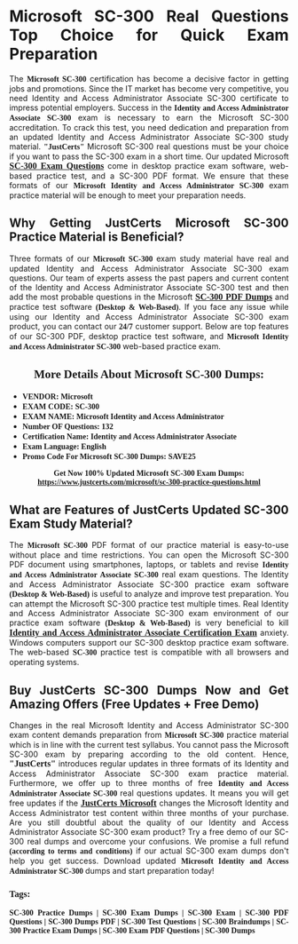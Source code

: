 <h1 style="text-align: justify;"><strong>Microsoft SC-300 Real Questions Top Choice for Quick Exam Preparation</strong></h1>

<p style="text-align: justify;">The <span style="font-family:Georgia,serif;"><strong>Microsoft SC-300</strong></span> certification has become a decisive factor in getting jobs and promotions. Since the IT market has become very competitive, you need Identity and Access Administrator Associate SC-300 certificate to impress potential employers. Success in the <span style="font-family:Georgia,serif;"><strong>Identity and Access Administrator Associate SC-300</strong></span> exam is necessary to earn the Microsoft SC-300 accreditation. To crack this test, you need dedication and preparation from an updated Identity and Access Administrator Associate SC-300 study material. <span style="font-size:14px;"><span style="font-family:Georgia,serif;"><strong>"JustCerts"</strong></span></span> Microsoft SC-300 real questions must be your choice if you want to pass the SC-300 exam in a short time. Our updated Microsoft <a href="https://www.justcerts.com/microsoft/sc-300-practice-questions.html"><span style="font-size:16px;"><span style="font-family:Georgia,serif;"><strong>SC-300 Exam Questions</strong></span></span></a> come in desktop practice exam software, web-based practice test, and a SC-300 PDF format. We ensure that these formats of our <span style="font-family:Georgia,serif;"><strong>Microsoft Identity and Access Administrator SC-300</strong></span> exam practice material will be enough to meet your preparation needs.</p>

<h2 style="text-align: justify;"><strong>Why Getting JustCerts Microsoft SC-300 Practice Material is Beneficial?</strong></h2>

<p style="text-align: justify;">Three formats of our <span style="font-family:Georgia,serif;"><strong>Microsoft SC-300</strong></span> exam study material have real and updated Identity and Access Administrator Associate SC-300 exam questions. Our team of experts assess the past papers and current content of the Identity and Access Administrator Associate SC-300 test and then add the most probable questions in the Microsoft <a href="https://www.justcerts.com/microsoft/sc-300-practice-questions.html"><span style="font-size:16px;"><span style="font-family:Georgia,serif;"><strong>SC-300 PDF Dumps</strong></span></span></a> and practice test software <span style="font-family:Georgia,serif;"><strong>(Desktop & Web-Based)</strong></span>. If you face any issue while using our Identity and Access Administrator Associate SC-300 exam product, you can contact our <span style="font-family:Georgia,serif;"><strong>24/7</strong></span> customer support. Below are top features of our SC-300 PDF, desktop practice test software, and <span style="font-family:Georgia,serif;"><strong>Microsoft Identity and Access Administrator SC-300</strong></span> web-based practice exam.</p>

<h2 style="text-align: center;"><strong><span style="font-family:Georgia,serif;">More Details About Microsoft SC-300 Dumps:</span></strong></h2>

<ul>
	<li style="text-align: justify;"><span style="font-size:14px;"><span style="font-family:Georgia,serif;"><strong>VENDOR: Microsoft</strong></span></span></li>
	<li style="text-align: justify;"><span style="font-size:14px;"><span style="font-family:Georgia,serif;"><strong>EXAM CODE: SC-300</strong></span></span></li>
	<li style="text-align: justify;"><span style="font-size:14px;"><span style="font-family:Georgia,serif;"><strong>EXAM NAME: Microsoft Identity and Access Administrator</strong></span></span></li>
	<li style="text-align: justify;"><span style="font-size:14px;"><span style="font-family:Georgia,serif;"><strong>Number OF Questions: 132</strong></span></span></li>
	<li style="text-align: justify;"><span style="font-size:14px;"><span style="font-family:Georgia,serif;"><strong>Certification Name: Identity and Access Administrator Associate</strong></span></span></li>
	<li style="text-align: justify;"><span style="font-size:14px;"><span style="font-family:Georgia,serif;"><strong>Exam Language: English</strong></span></span></li>
	<li style="text-align: justify;"><span style="font-size:14px;"><span style="font-family:Georgia,serif;"><strong>Promo Code For Microsoft SC-300 Dumps: SAVE25</strong></span></span></li>
</ul>

<p style="text-align: center;"><strong><span style="font-family:Georgia,serif;"><span style="font-size:14px;">Get Now 100% Updated Microsoft SC-300 Exam Dumps:</span> <a href="https://www.justcerts.com/microsoft/sc-300-practice-questions.html">https://www.justcerts.com/microsoft/sc-300-practice-questions.html</a></span></strong></p>

<h2 style="text-align: justify;"><strong>What are Features of JustCerts Updated SC-300 Exam Study Material?</strong></h2>

<p style="text-align: justify;">The <span style="font-family:Georgia,serif;"><strong>Microsoft SC-300</strong></span> PDF format of our practice material is easy-to-use without place and time restrictions. You can open the Microsoft SC-300 PDF document using smartphones, laptops, or tablets and revise <span style="font-family:Georgia,serif;"><strong>Identity and Access Administrator Associate SC-300</strong></span> real exam questions. The Identity and Access Administrator Associate SC-300 practice exam software <span style="font-family:Georgia,serif;"><strong>(Desktop & Web-Based)</strong></span> is useful to analyze and improve test preparation. You can attempt the Microsoft SC-300 practice test multiple times. Real Identity and Access Administrator Associate SC-300 exam environment of our practice exam software <span style="font-family:Georgia,serif;"><strong>(Desktop & Web-Based)</strong></span> is very beneficial to kill <a href="https://www.justcerts.com/microsoft/identity-and-access-administrator-associate-certification-exams.html"><span style="font-size:16px;"><span style="font-family:Georgia,serif;"><strong>Identity and Access Administrator Associate Certification Exam</strong></span></span></a> anxiety. Windows computers support our SC-300 desktop practice exam software. The web-based <span style="font-family:Georgia,serif;"><strong>SC-300 </strong></span> practice test is compatible with all browsers and operating systems.</p>

<h2 style="text-align: justify;"><strong>Buy JustCerts SC-300 Dumps Now and Get Amazing Offers (Free Updates + Free Demo)</strong></h2>

<p style="text-align: justify;">Changes in the real Microsoft Identity and Access Administrator SC-300 exam content demands preparation from <span style="font-family:Georgia,serif;"><strong>Microsoft SC-300</strong></span> practice material which is in line with the current test syllabus. You cannot pass the Microsoft SC-300 exam by preparing according to the old content. Hence, <span style="font-size:16px;"><span style="font-family:Georgia,serif;"><strong>"JustCerts"</strong></span></span> introduces regular updates in three formats of its Identity and Access Administrator Associate SC-300 exam practice material. Furthermore, we offer up to three months of free <span style="font-family:Georgia,serif;"><strong>Identity and Access Administrator Associate SC-300 </strong></span>real questions updates. It means you will get free updates if the <a href="https://www.justcerts.com/microsoft-certification-exams.html"><span style="font-size:16px;"><span style="font-family:Georgia,serif;"><strong>JustCerts Microsoft</strong></span></span></a> changes the Microsoft Identity and Access Administrator test content within three months of your purchase. Are you still doubtful about the quality of our Identity and Access Administrator Associate SC-300 exam product? Try a free demo of our SC-300 real dumps and overcome your confusions. We promise a full refund <span style="font-family:Georgia,serif;"><strong>(according to terms and conditions)</strong></span> if our actual SC-300 exam dumps don't help you get success. Download updated <span style="font-family:Georgia,serif;"><strong>Microsoft Identity and Access Administrator SC-300</strong></span> dumps and start preparation today!</p>

<h3 style="text-align: justify;"><span style="font-family:Georgia,serif;"><strong>Tags:</strong></span></h3>

<p style="text-align: justify;"><span style="font-family:Georgia,serif;"><strong>SC-300 Practice Dumps | SC-300 Exam Dumps | SC-300 Exam | SC-300 PDF Questions | SC-300 Dumps PDF | SC-300 Test Questions | SC-300 Braindumps | SC-300 Practice Exam Dumps | SC-300 Exam PDF Questions | SC-300 Dumps</strong></span></p>
